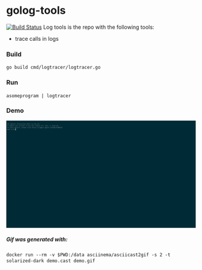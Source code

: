 # golog-tools
[![Build Status](https://travis-ci.org/weldpua2008/golog-tools.svg?branch=master)](https://travis-ci.org/weldpua2008/golog-tools) Log tools is the repo with the following tools:
* trace calls in logs

### Build

```
go build cmd/logtracer/logtracer.go
```

### Run

```
asomeprogram | logtracer
```

### Demo
![Demo](demo.gif)

##### Gif was generated with:

```
docker run --rm -v $PWD:/data asciinema/asciicast2gif -s 2 -t solarized-dark demo.cast demo.gif
```
